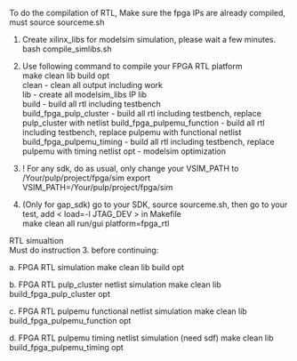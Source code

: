 To do the compilation of RTL, Make sure the fpga IPs are already compiled, must source sourceme.sh


1. Create xilinx_libs for modelsim simulation, please wait a few minutes.  
   bash compile_simlibs.sh

2. Use following command to compile your FPGA RTL platform  
   make clean lib build opt  
   clean  - clean all output including work  
   lib    - create all modelsim_libs IP lib  
   build  - build all rtl including testbench  
   build_fpga_pulp_cluster      - build all rtl including testbench, replace pulp_cluster with netlist 
   build_fpga_pulpemu_function  - build all rtl including testbench, replace pulpemu with functional netlist 
   build_fpga_pulpemu_timing    - build all rtl including testbench, replace pulpemu with timing netlist 
   opt    - modelsim optimization  

3. ! For any sdk, do as usual, only change your VSIM_PATH to /Your/pulp/project/fpga/sim 
   export VSIM_PATH=/Your/pulp/project/fpga/sim 

4. (Only for gap_sdk) go to your SDK, source sourceme.sh, then go to your test, add < load=-l JTAG_DEV > in Makefile  
   make clean all run/gui platform=fpga_rtl 


RTL simualtion  
Must do instruction 3. before continuing:  

a. FPGA RTL simulation 
make clean lib build opt 

b. FPGA RTL pulp_cluster netlist simulation 
make clean lib build_fpga_pulp_cluster opt 

c. FPGA RTL pulpemu functional netlist simulation 
make clean lib build_fpga_pulpemu_function opt 

d. FPGA RTL pulpemu timing netlist simulation (need sdf) 
make clean lib build_fpga_pulpemu_timing opt 

